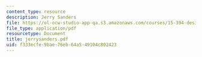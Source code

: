 ```yaml
---
content_type: resource
description: Jerry Sanders
file: https://ol-ocw-studio-app-qa.s3.amazonaws.com/courses/15-394-designing-and-leading-the-entrepreneurial-organization-spring-2003/f333ecfe9bae76eb64a549104c802423_jerrysanders.pdf
file_type: application/pdf
resourcetype: Document
title: jerrysanders.pdf
uid: f333ecfe-9bae-76eb-64a5-49104c802423
---
```

